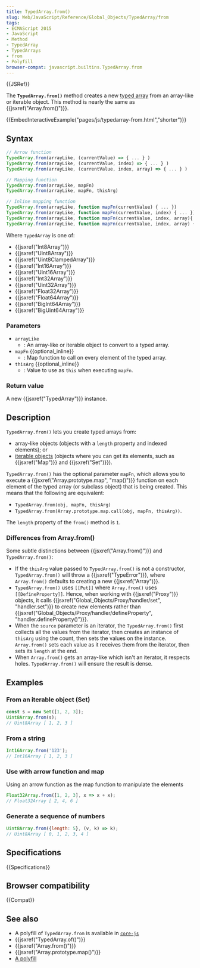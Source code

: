 ```yaml
---
title: TypedArray.from()
slug: Web/JavaScript/Reference/Global_Objects/TypedArray/from
tags:
- ECMAScript 2015
- JavaScript
- Method
- TypedArray
- TypedArrays
- from
- Polyfill
browser-compat: javascript.builtins.TypedArray.from
---
```

{{JSRef}}

The **`TypedArray.from()`** method creates a new
[typed array](/en-US/docs/Web/JavaScript/Reference/Global_Objects/TypedArray#TypedArray_objects)
from an array-like or iterable object. This method is nearly the same as
{{jsxref("Array.from()")}}.

{{EmbedInteractiveExample("pages/js/typedarray-from.html","shorter")}}

## Syntax

```js
// Arrow function
TypedArray.from(arrayLike, (currentValue) => { ... } )
TypedArray.from(arrayLike, (currentValue, index) => { ... } )
TypedArray.from(arrayLike, (currentValue, index, array) => { ... } )

// Mapping function
TypedArray.from(arrayLike, mapFn)
TypedArray.from(arrayLike, mapFn, thisArg)

// Inline mapping function
TypedArray.from(arrayLike, function mapFn(currentValue) { ... })
TypedArray.from(arrayLike, function mapFn(currentValue, index) { ... })
TypedArray.from(arrayLike, function mapFn(currentValue, index, array){ ... })
TypedArray.from(arrayLike, function mapFn(currentValue, index, array) { ... }, thisArg)
```

Where `TypedArray` is one of:

- {{jsxref("Int8Array")}}
- {{jsxref("Uint8Array")}}
- {{jsxref("Uint8ClampedArray")}}
- {{jsxref("Int16Array")}}
- {{jsxref("Uint16Array")}}
- {{jsxref("Int32Array")}}
- {{jsxref("Uint32Array")}}
- {{jsxref("Float32Array")}}
- {{jsxref("Float64Array")}}
- {{jsxref("BigInt64Array")}}
- {{jsxref("BigUint64Array")}}

### Parameters

- `arrayLike`
  - : An array-like or iterable object to convert to a typed array.
- `mapFn` {{optional_inline}}
  - : Map function to call on every element of the typed array.
- `thisArg` {{optional_inline}}
  - : Value to use as `this` when executing `mapFn`.

### Return value

A new {{jsxref("TypedArray")}} instance.

## Description

`TypedArray.from()` lets you create typed arrays from:

- array-like objects (objects with a `length` property and indexed elements); or
- [iterable objects](/en-US/docs/Web/JavaScript/Guide/iterable) (objects where
  you can get its elements, such as {{jsxref("Map")}} and
  {{jsxref("Set")}}).

`TypedArray.from()` has the optional parameter `mapFn`, which allows you to
execute a {{jsxref("Array.prototype.map", "map()")}} function on
each element of the typed array (or subclass object) that is being created. This
means that the following are equivalent:

- `TypedArray.from(obj, mapFn, thisArg)`
- `TypedArray.from(Array.prototype.map.call(obj, mapFn, thisArg))`.

The `length` property of the `from()` method is `1`.

### Differences from Array.from()

Some subtle distinctions between {{jsxref("Array.from()")}} and
`TypedArray.from()`:

- If the `thisArg` value passed to `TypedArray.from()` is not a constructor,
  `TypedArray.from()` will throw a {{jsxref("TypeError")}}, where
  `Array.from()` defaults to creating a new {{jsxref("Array")}}.
- `TypedArray.from()` uses `[[Put]]` where `Array.from()` uses
  `[[DefineProperty]]`. Hence, when working with {{jsxref("Proxy")}}
  objects, it calls
  {{jsxref("Global_Objects/Proxy/handler/set", "handler.set")}}
  to create new elements rather than
  {{jsxref("Global_Objects/Proxy/handler/defineProperty",
        "handler.defineProperty()")}}.
- When the `source` parameter is an iterator, the `TypedArray.from()` first
  collects all the values from the iterator, then creates an instance of
  `thisArg` using the count, then sets the values on the instance.
  `Array.from()` sets each value as it receives them from the iterator, then
  sets its `length` at the end.
- When `Array.from()` gets an array-like which isn't an iterator, it respects
  holes. `TypedArray.from()` will ensure the result is dense.

## Examples

### From an iterable object (Set)

```js
const s = new Set([1, 2, 3]);
Uint8Array.from(s);
// Uint8Array [ 1, 2, 3 ]
```

### From a string

```js
Int16Array.from('123');
// Int16Array [ 1, 2, 3 ]
```

### Use with arrow function and map

Using an arrow function as the map function to manipulate the elements

```js
Float32Array.from([1, 2, 3], x => x + x);
// Float32Array [ 2, 4, 6 ]
```

### Generate a sequence of numbers

```js
Uint8Array.from({length: 5}, (v, k) => k);
// Uint8Array [ 0, 1, 2, 3, 4 ]
```

## Specifications

{{Specifications}}

## Browser compatibility

{{Compat}}

## See also

- A polyfill of `TypedArray.from` is available in
  [`core-js`](https://github.com/zloirock/core-js#ecmascript-typed-arrays)
- {{jsxref("TypedArray.of()")}}
- {{jsxref("Array.from()")}}
- {{jsxref("Array.prototype.map()")}}
- [A polyfill](https://github.com/behnammodi/polyfill/blob/v0.0.1/int-8-array.polyfill.js)
